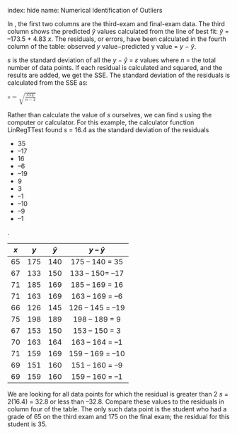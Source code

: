 index: hide
name: Numerical Identification of Outliers

In , the first two columns are the third-exam and final-exam data. The third column shows the predicted  *ŷ* values calculated from the line of best fit:  *ŷ* = –173.5 + 4.83 *x*. The residuals, or errors, have been calculated in the fourth column of the table: observed  *y* value−predicted y value =  *y* −  *ŷ*.

 *s* is the standard deviation of all the  *y* −  *ŷ* =  *ε* values where  *n* = the total number of data points. If each residual is calculated and squared, and the results are added, we get the SSE. The standard deviation of the residuals is calculated from the SSE as:

<math xmlns:bib="http://bibtexml.sf.net/" xmlns:q="http://cnx.rice.edu/qml/1.0" xmlns:md="http://cnx.rice.edu/mdml" xmlns:m="http://www.w3.org/1998/Math/MathML" xmlns:cnxorg="http://cnx.rice.edu/system-info" xmlns="http://cnx.rice.edu/cnxml"> <mrow>  <mi>s</mi><mo>=</mo><msqrt>   <mrow>    <mfrac>     <mrow>      <mi>S</mi><mi>S</mi><mi>E</mi>     </mrow>     <mrow>      <mi>n</mi><mo>−</mo><mn>2</mn>     </mrow>    </mfrac>   </mrow>  </msqrt> </mrow></math>

Rather than calculate the value of  *s* ourselves, we can find  *s* using the computer or calculator. For this example, the calculator function LinRegTTest found  *s* = 16.4 as the standard deviation of the residuals 

  * 35
  * –17
  * 16
  * –6
  * –19
  * 9
  * 3
  * –1
  * –10
  * –9
  * –1

.


|  *x* |  *y* |  *ŷ* |  *y* –  *ŷ* |
|:-:|:-:|:-:|:-:|
| 65 | 175 | 140 | 175 – 140 = 35 |
| 67 | 133 | 150 | 133 – 150= –17 |
| 71 | 185 | 169 | 185 – 169 = 16 |
| 71 | 163 | 169 | 163 – 169 = –6 |
| 66 | 126 | 145 | 126 – 145 = –19 |
| 75 | 198 | 189 | 198 – 189 = 9 |
| 67 | 153 | 150 | 153 – 150 = 3 |
| 70 | 163 | 164 | 163 – 164 = –1 |
| 71 | 159 | 169 | 159 – 169 = –10 |
| 69 | 151 | 160 | 151 – 160 = –9 |
| 69 | 159 | 160 | 159 – 160 = –1 |
    

We are looking for all data points for which the residual is greater than 2 *s* = 2(16.4) = 32.8 or less than –32.8. Compare these values to the residuals in column four of the table. The only such data point is the student who had a grade of 65 on the third exam and 175 on the final exam; the residual for this student is 35.
